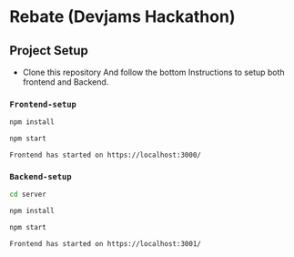 #   Rebate (Devjams Hackathon)
## Project Setup
 - Clone this repository And follow the bottom Instructions to setup both frontend and Backend.

### `Frontend-setup`
``` bash
npm install
```
``` bash
npm start
```
`Frontend has started on https://localhost:3000/`
### `Backend-setup`

``` bash
cd server
```
``` bash
npm install
```
``` bash
npm start
```
`Frontend has started on https://localhost:3001/`
